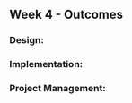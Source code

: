 <link rel="stylesheet" href="{{baseUrl}}/css/main.css">
<link rel="stylesheet" href="{{baseUrl}}/css/schedule.css">

<div class="website-content">

## Week 4 - Outcomes

<div id="main">

### Design:

<dynamic-panel type="info" src="outcome-model.md" header="**`W4.1` Can explain how models are used** :star::star::star:" no-close />

<!-- ==================================================================================================== -->

<panel type="info" header="**`W4.2` Can explain the abstraction aspect of OOP** :star::star::star:" no-close>
  <include src="../../book/oopDesign/objects/abstraction/full.md" />
</panel>

<!-- ==================================================================================================== -->

<panel type="info" header="**`W4.3` Can explain the encapsulation aspect of OOP** :star::star::star:" no-close>
  <include src="../../book/oopDesign/objects/encapsulation/full.md" />
</panel>

### Implementation:

<dynamic-panel type="danger" src="outcome-class.md" header="**`W4.4` Can implement classes** :star:" no-close />

<dynamic-panel type="danger" src="outcome-classStructure.md" header="**`W4.5` Can implement basic class structures** :star:" no-close />

<dynamic-panel type="warning" src="outcome-exceptionHandling.md" header="**`W4.6` Can do exception handling in code** :star::star:" no-close />

<dynamic-panel type="info" src="outcome-enumeration.md" header="**`W4.7` Can use Java enumerations** :star::star::star:" no-close />

### Project Management:

<dynamic-panel type="danger" src="outcome-pr.md" header="**`W4.8` Can create PRs on GitHub** :star:" no-close />

</div>
</div>
